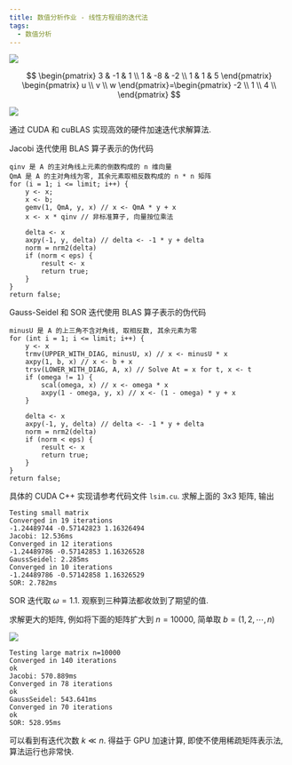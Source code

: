 ```yaml
---
title: 数值分析作业 - 线性方程组的迭代法
tags:
  - 数值分析
---
```


![](https://cdn.duanyll.com/img/20230405191738.png)

$$
\begin{pmatrix}
    3 & -1 & 1 \\
    1 & -8 & -2 \\
    1 & 1 & 5
\end{pmatrix}
\begin{pmatrix}
    u \\
    v \\
    w
\end{pmatrix}=\begin{pmatrix}
    -2 \\
    1 \\
    4 \\
\end{pmatrix}
$$

![](https://cdn.duanyll.com/img/20230406221448.png)

通过 CUDA 和 cuBLAS 实现高效的硬件加速迭代求解算法.

Jacobi 迭代使用 BLAS 算子表示的伪代码

```
qinv 是 A 的主对角线上元素的倒数构成的 n 维向量
QmA 是 A 的主对角线为零, 其余元素取相反数构成的 n * n 矩阵
for (i = 1; i <= limit; i++) {
    y <- x;
    x <- b;
    gemv(1, QmA, y, x) // x <- QmA * y + x
    x <- x * qinv // 非标准算子, 向量按位乘法

    delta <- x
    axpy(-1, y, delta) // delta <- -1 * y + delta
    norm = nrm2(delta)
    if (norm < eps) {
        result <- x
        return true;
    }
}
return false;
```

Gauss-Seidel 和 SOR 迭代使用 BLAS 算子表示的伪代码

```
minusU 是 A 的上三角不含对角线, 取相反数, 其余元素为零
for (int i = 1; i <= limit; i++) {
    y <- x
    trmv(UPPER_WITH_DIAG, minusU, x) // x <- minusU * x
    axpy(1, b, x) // x <- b + x
    trsv(LOWER_WITH_DIAG, A, x) // Solve At = x for t, x <- t
    if (omega != 1) {
        scal(omega, x) // x <- omega * x
        axpy(1 - omega, y, x) // x <- (1 - omega) * y + x
    }

    delta <- x
    axpy(-1, y, delta) // delta <- -1 * y + delta
    norm = nrm2(delta)
    if (norm < eps) {
        result <- x
        return true;
    }
}
return false;
```

具体的 CUDA C++ 实现请参考代码文件 `lsim.cu`. 求解上面的 3x3 矩阵, 输出

```
Testing small matrix
Converged in 19 iterations
-1.24489744 -0.57142823 1.16326494
Jacobi: 12.536ms
Converged in 12 iterations
-1.24489786 -0.57142853 1.16326528
GaussSeidel: 2.285ms
Converged in 10 iterations
-1.24489786 -0.57142858 1.16326529
SOR: 2.782ms
```

SOR 迭代取 $\omega = 1.1$. 观察到三种算法都收敛到了期望的值.

求解更大的矩阵, 例如将下面的矩阵扩大到 $n=10000$, 简单取 $b=(1,2,\cdots,n)$

![](https://cdn.duanyll.com/img/20230406223817.png)

```
Testing large matrix n=10000
Converged in 140 iterations
ok
Jacobi: 570.889ms
Converged in 78 iterations
ok
GaussSeidel: 543.641ms
Converged in 70 iterations
ok
SOR: 528.95ms
```

可以看到有迭代次数 $k\ll n$. 得益于 GPU 加速计算, 即使不使用稀疏矩阵表示法, 算法运行也非常快.
